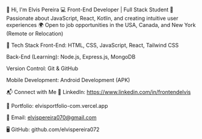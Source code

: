 👋 Hi, I'm Elvis Pereira
💻 Front-End Developer | Full Stack Student
🚀 Passionate about JavaScript, React, Kotlin, and creating intuitive user experiences
🌍 Open to job opportunities in the USA, Canada, and New York (Remote or Relocation)

🔧 Tech Stack
Front-End: HTML, CSS, JavaScript, React, Tailwind CSS

Back-End (Learning): Node.js, Express.js, MongoDB

Version Control: Git & GitHub

Mobile Development: Android Development (APK)

📬 Connect with Me
🔗 LinkedIn: https://www.linkedin.com/in/frontendelvis

💼 Portfolio: elvisportfolio-com.vercel.app

📧 Email: elvispereira070@gmail.com

🖥️ GitHub: github.com/elvispereira072
